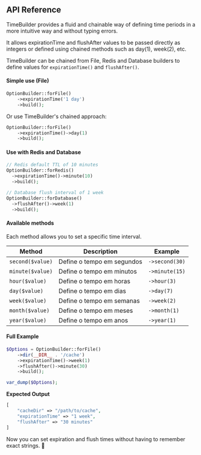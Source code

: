 ## API Reference

TimeBuilder provides a fluid and chainable way of defining time periods in a more intuitive way and without typing errors. 

It allows expirationTime and flushAfter values to be passed directly as integers or defined using chained methods such as day(1), week(2), etc.

TimeBuilder can be chained from File, Redis and Database builders to define values for `expirationTime()` and `flushAfter()`.

#### Simple use (File)

```php
OptionBuilder::forFile()
    ->expirationTime('1 day')
    ->build();
```
Or use TimeBuilder's chained approach:

```php
OptionBuilder::forFile()
    ->expirationTime()->day(1)
    ->build();
```

#### Use with Redis and Database

```php
// Redis default TTL of 10 minutes
OptionBuilder::forRedis()
  ->expirationTime()->minute(10)
  ->build();

// Database flush interval of 1 week
OptionBuilder::forDatabase()
  ->flushAfter()->week(1)
  ->build();
```

#### Available methods

Each method allows you to set a specific time interval.

| Method        | Description                      | Example       |
|--------------|--------------------------------|--------------|
| `second($value)` | Define o tempo em segundos  | `->second(30)` |
| `minute($value)` | Define o tempo em minutos   | `->minute(15)` |
| `hour($value)`   | Define o tempo em horas     | `->hour(3)`    |
| `day($value)`    | Define o tempo em dias      | `->day(7)`     |
| `week($value)`   | Define o tempo em semanas   | `->week(2)`    |
| `month($value)`  | Define o tempo em meses     | `->month(1)`   |
| `year($value)`   | Define o tempo em anos      | `->year(1)`    |

#### Full Example

```php
$Options = OptionBuilder::forFile()
    ->dir(__DIR__ . '/cache')
    ->expirationTime()->week(1)
    ->flushAfter()->minute(30)
    ->build();

var_dump($Options);
```

**Expected Output**

```php
[
    "cacheDir" => "/path/to/cache",
    "expirationTime" => "1 week",
    "flushAfter" => "30 minutes"
]
```

Now you can set expiration and flush times without having to remember exact strings. 🚀
